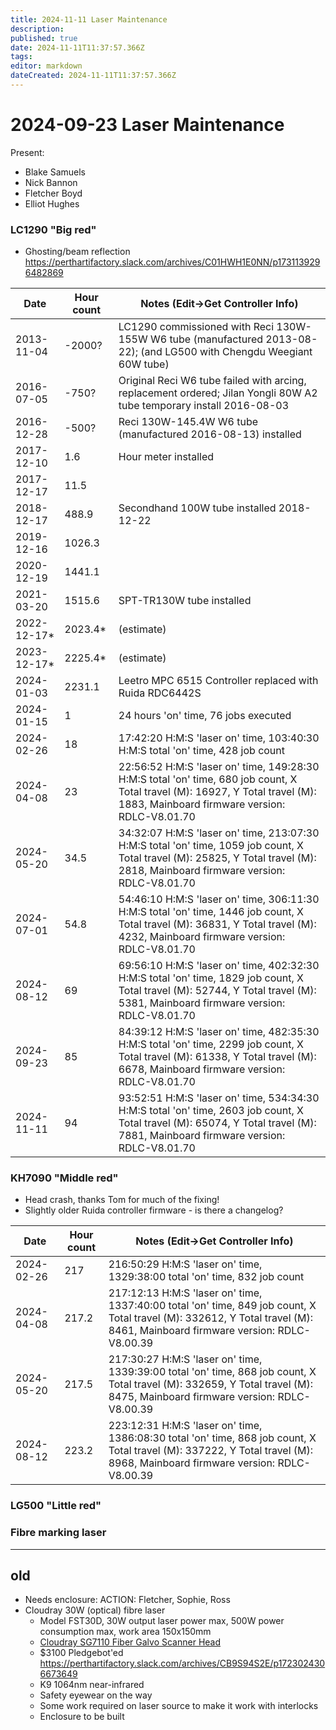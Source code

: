 ```yaml
---
title: 2024-11-11 Laser Maintenance
description: 
published: true
date: 2024-11-11T11:37:57.366Z
tags: 
editor: markdown
dateCreated: 2024-11-11T11:37:57.366Z
---
```


# 2024-09-23 Laser Maintenance

Present:
* Blake Samuels
* Nick Bannon
* Fletcher Boyd
* Elliot Hughes

### LC1290 "Big red"

* Ghosting/beam reflection https://perthartifactory.slack.com/archives/C01HWH1E0NN/p1731139296482869

| Date       | Hour count | Notes (Edit->Get Controller Info) |
|------------|------------|-----------------------------------------------------------------------------------------------------------------------|
| 2013-11-04 | -2000?     | LC1290 commissioned with Reci 130W-155W W6 tube (manufactured 2013-08-22); (and LG500 with Chengdu Weegiant 60W tube) |
| 2016-07-05 | -750?      | Original Reci W6 tube failed with arcing, replacement ordered; Jilan Yongli 80W A2 tube temporary install 2016-08-03  |
| 2016-12-28 | -500?      | Reci 130W-145.4W W6 tube (manufactured 2016-08-13) installed |
| 2017-12-10 | 1.6        | Hour meter installed |
| 2017-12-17 | 11.5       | |
| 2018-12-17 | 488.9      | Secondhand 100W tube installed 2018-12-22 |
| 2019-12-16 | 1026.3     | |
| 2020-12-19 | 1441.1     | |
| 2021-03-20 | 1515.6     | SPT-TR130W tube installed |
| 2022-12-17* | 2023.4*   | (estimate) |
| 2023-12-17* | 2225.4*   | (estimate) |
| 2024-01-03 | 2231.1     | Leetro MPC 6515 Controller replaced with Ruida RDC6442S |
| 2024-01-15 | 1          | 24 hours 'on' time, 76 jobs executed |
| 2024-02-26 | 18         | 17:42:20 H:M:S 'laser on' time, 103:40:30 H:M:S total 'on' time, 428 job count |
| 2024-04-08 | 23         | 22:56:52 H:M:S 'laser on' time, 149:28:30 H:M:S total 'on' time, 680 job count, X Total travel (M): 16927, Y Total travel (M): 1883, Mainboard firmware version: RDLC-V8.01.70 |
| 2024-05-20 | 34.5       | 34:32:07 H:M:S 'laser on' time, 213:07:30 H:M:S total 'on' time, 1059 job count, X Total travel (M): 25825, Y Total travel (M): 2818, Mainboard firmware version: RDLC-V8.01.70 |
| 2024-07-01 | 54.8       | 54:46:10 H:M:S 'laser on' time, 306:11:30 H:M:S total 'on' time, 1446 job count, X Total travel (M): 36831, Y Total travel (M): 4232, Mainboard firmware version: RDLC-V8.01.70 |
| 2024-08-12 | 69         | 69:56:10 H:M:S 'laser on' time, 402:32:30 H:M:S total 'on' time, 1829 job count, X Total travel (M): 52744, Y Total travel (M): 5381, Mainboard firmware version: RDLC-V8.01.70 |
| 2024-09-23 | 85         | 84:39:12 H:M:S 'laser on' time, 482:35:30 H:M:S total 'on' time, 2299 job count, X Total travel (M): 61338, Y Total travel (M): 6678, Mainboard firmware version: RDLC-V8.01.70 |
| 2024-11-11 | 94         | 93:52:51 H:M:S 'laser on' time, 534:34:30 H:M:S total 'on' time, 2603 job count, X Total travel (M): 65074, Y Total travel (M): 7881, Mainboard firmware version: RDLC-V8.01.70 |

### KH7090 "Middle red"

* Head crash, thanks Tom for much of the fixing!
* Slightly older Ruida controller firmware - is there a changelog?

| Date       | Hour count | Notes (Edit->Get Controller Info) |
|------------|------------|-------|
| 2024-02-26 | 217        | 216:50:29 H:M:S 'laser on' time, 1329:38:00 total 'on' time, 832 job count |
| 2024-04-08 | 217.2      | 217:12:13 H:M:S 'laser on' time, 1337:40:00 total 'on' time, 849 job count, X Total travel (M): 332612, Y Total travel (M): 8461, Mainboard firmware version: RDLC-V8.00.39 |
| 2024-05-20 | 217.5      | 217:30:27 H:M:S 'laser on' time, 1339:39:00 total 'on' time, 868 job count, X Total travel (M): 332659, Y Total travel (M): 8475, Mainboard firmware version: RDLC-V8.00.39 |
| 2024-08-12 | 223.2      | 223:12:31 H:M:S 'laser on' time, 1386:08:30 total 'on' time, 868 job count, X Total travel (M): 337222, Y Total travel (M): 8968, Mainboard firmware version: RDLC-V8.00.39 |

### LG500 "Little red"

### Fibre marking laser

---
## old

* Needs enclosure: ACTION: Fletcher, Sophie, Ross
* Cloudray 30W (optical) fibre laser
  * Model FST30D, 30W output laser power max, 500W power consumption max, work area 150x150mm
  * [Cloudray SG7110 Fiber Galvo Scanner Head](https://www.cloudraylaser.com/products/cloudray-sg7110-fiber-galvo-scanner-head)
  * $3100 Pledgebot'ed https://perthartifactory.slack.com/archives/CB9S94S2E/p1723024306673649
  * K9 1064nm near-infrared
  * Safety eyewear on the way
  * Some work required on laser source to make it work with interlocks
  * Enclosure to be built